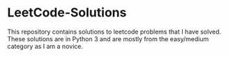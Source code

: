 # LeetCode-Solutions
This repository contains solutions to leetcode problems that I have solved. These solutions are in Python 3 and are mostly from the easy/medium category as I am a novice.

